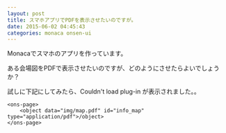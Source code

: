 ```yaml
---
layout: post
title: スマホアプリでPDFを表示させたいのですが。
date: 2015-06-02 04:45:43
categories: monaca onsen-ui
---
```

<p>Monacaでスマホのアプリを作っています。</p>

<p>ある会場図をPDFで表示させたいのですが、どのようにさせたらよいでしょうか？</p>

<p>試しに下記にしてみたら、Couldn't load plug-in が表示されました。。</p>

<pre><code>&lt;ons-page&gt;
    &lt;object data="img/map.pdf" id="info_map" type="application/pdf"&gt;/object&gt;
&lt;/ons-page&gt;
</code></pre>
